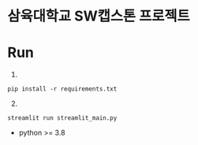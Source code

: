 # 삼육대학교 SW캡스톤 프로젝트



# Run
1.
```pwsh
pip install -r requirements.txt
```
2.
```pwsh
streamlit run streamlit_main.py
```

* python >= 3.8

